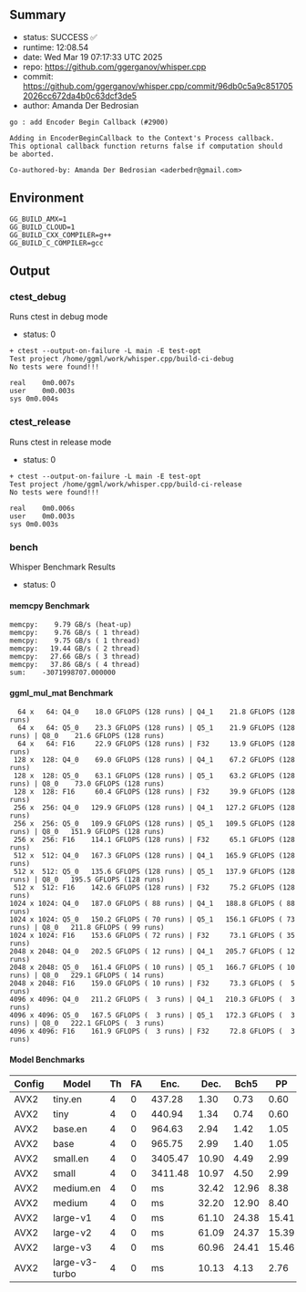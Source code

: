 ## Summary

- status:  SUCCESS ✅
- runtime: 12:08.54
- date:    Wed Mar 19 07:17:33 UTC 2025
- repo:    https://github.com/ggerganov/whisper.cpp
- commit:  https://github.com/ggerganov/whisper.cpp/commit/96db0c5a9c8517052026cc672da4b0c63dcf3de5
- author:  Amanda Der Bedrosian
```
go : add Encoder Begin Callback (#2900)

Adding in EncoderBeginCallback to the Context's Process callback.
This optional callback function returns false if computation should
be aborted.

Co-authored-by: Amanda Der Bedrosian <aderbedr@gmail.com>
```

## Environment

```
GG_BUILD_AMX=1
GG_BUILD_CLOUD=1
GG_BUILD_CXX_COMPILER=g++
GG_BUILD_C_COMPILER=gcc
```

## Output

### ctest_debug

Runs ctest in debug mode
- status: 0
```
+ ctest --output-on-failure -L main -E test-opt
Test project /home/ggml/work/whisper.cpp/build-ci-debug
No tests were found!!!

real	0m0.007s
user	0m0.003s
sys	0m0.004s
```
### ctest_release

Runs ctest in release mode
- status: 0
```
+ ctest --output-on-failure -L main -E test-opt
Test project /home/ggml/work/whisper.cpp/build-ci-release
No tests were found!!!

real	0m0.006s
user	0m0.003s
sys	0m0.003s
```
### bench

Whisper Benchmark Results
- status: 0
#### memcpy Benchmark

```
memcpy:    9.79 GB/s (heat-up)
memcpy:    9.76 GB/s ( 1 thread)
memcpy:    9.75 GB/s ( 1 thread)
memcpy:   19.44 GB/s ( 2 thread)
memcpy:   27.66 GB/s ( 3 thread)
memcpy:   37.86 GB/s ( 4 thread)
sum:    -3071998707.000000
```

#### ggml_mul_mat Benchmark

```
  64 x   64: Q4_0    18.0 GFLOPS (128 runs) | Q4_1    21.8 GFLOPS (128 runs)
  64 x   64: Q5_0    23.3 GFLOPS (128 runs) | Q5_1    21.9 GFLOPS (128 runs) | Q8_0    21.6 GFLOPS (128 runs)
  64 x   64: F16     22.9 GFLOPS (128 runs) | F32     13.9 GFLOPS (128 runs)
 128 x  128: Q4_0    69.0 GFLOPS (128 runs) | Q4_1    67.2 GFLOPS (128 runs)
 128 x  128: Q5_0    63.1 GFLOPS (128 runs) | Q5_1    63.2 GFLOPS (128 runs) | Q8_0    73.0 GFLOPS (128 runs)
 128 x  128: F16     60.4 GFLOPS (128 runs) | F32     39.9 GFLOPS (128 runs)
 256 x  256: Q4_0   129.9 GFLOPS (128 runs) | Q4_1   127.2 GFLOPS (128 runs)
 256 x  256: Q5_0   109.9 GFLOPS (128 runs) | Q5_1   109.5 GFLOPS (128 runs) | Q8_0   151.9 GFLOPS (128 runs)
 256 x  256: F16    114.1 GFLOPS (128 runs) | F32     65.1 GFLOPS (128 runs)
 512 x  512: Q4_0   167.3 GFLOPS (128 runs) | Q4_1   165.9 GFLOPS (128 runs)
 512 x  512: Q5_0   135.6 GFLOPS (128 runs) | Q5_1   137.9 GFLOPS (128 runs) | Q8_0   195.5 GFLOPS (128 runs)
 512 x  512: F16    142.6 GFLOPS (128 runs) | F32     75.2 GFLOPS (128 runs)
1024 x 1024: Q4_0   187.0 GFLOPS ( 88 runs) | Q4_1   188.8 GFLOPS ( 88 runs)
1024 x 1024: Q5_0   150.2 GFLOPS ( 70 runs) | Q5_1   156.1 GFLOPS ( 73 runs) | Q8_0   211.8 GFLOPS ( 99 runs)
1024 x 1024: F16    153.6 GFLOPS ( 72 runs) | F32     73.1 GFLOPS ( 35 runs)
2048 x 2048: Q4_0   202.5 GFLOPS ( 12 runs) | Q4_1   205.7 GFLOPS ( 12 runs)
2048 x 2048: Q5_0   161.4 GFLOPS ( 10 runs) | Q5_1   166.7 GFLOPS ( 10 runs) | Q8_0   229.1 GFLOPS ( 14 runs)
2048 x 2048: F16    159.0 GFLOPS ( 10 runs) | F32     73.3 GFLOPS (  5 runs)
4096 x 4096: Q4_0   211.2 GFLOPS (  3 runs) | Q4_1   210.3 GFLOPS (  3 runs)
4096 x 4096: Q5_0   167.5 GFLOPS (  3 runs) | Q5_1   172.3 GFLOPS (  3 runs) | Q8_0   222.1 GFLOPS (  3 runs)
4096 x 4096: F16    161.9 GFLOPS (  3 runs) | F32     72.8 GFLOPS (  3 runs)
```

#### Model Benchmarks

|           Config |         Model |  Th |  FA |    Enc. |    Dec. |    Bch5 |      PP |  Commit |
|              --- |           --- | --- | --- |     --- |     --- |     --- |     --- |     --- |
|             AVX2 |       tiny.en |   4 |   0 |  437.28 |    1.30 |    0.73 |    0.60 | 96db0c5 |
|             AVX2 |          tiny |   4 |   0 |  440.94 |    1.34 |    0.74 |    0.60 | 96db0c5 |
|             AVX2 |       base.en |   4 |   0 |  964.63 |    2.94 |    1.42 |    1.05 | 96db0c5 |
|             AVX2 |          base |   4 |   0 |  965.75 |    2.99 |    1.40 |    1.05 | 96db0c5 |
|             AVX2 |      small.en |   4 |   0 | 3405.47 |   10.90 |    4.49 |    2.99 | 96db0c5 |
|             AVX2 |         small |   4 |   0 | 3411.48 |   10.97 |    4.50 |    2.99 | 96db0c5 |
|             AVX2 |     medium.en |   4 |   0 |      ms |   32.42 |   12.96 |    8.38 | 96db0c5 |
|             AVX2 |        medium |   4 |   0 |      ms |   32.20 |   12.90 |    8.40 | 96db0c5 |
|             AVX2 |      large-v1 |   4 |   0 |      ms |   61.10 |   24.38 |   15.41 | 96db0c5 |
|             AVX2 |      large-v2 |   4 |   0 |      ms |   61.09 |   24.37 |   15.39 | 96db0c5 |
|             AVX2 |      large-v3 |   4 |   0 |      ms |   60.96 |   24.41 |   15.46 | 96db0c5 |
|             AVX2 | large-v3-turbo |   4 |   0 |      ms |   10.13 |    4.13 |    2.76 | 96db0c5 |

